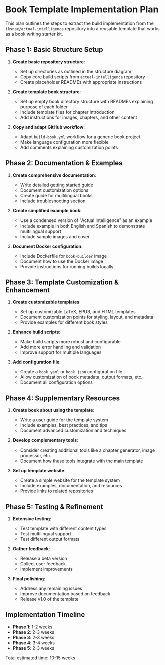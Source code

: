 # Book Template Implementation Plan

This plan outlines the steps to extract the build implementation from the `iksnae/actual-intelligence` repository into a reusable template that works as a book writing starter kit.

## Phase 1: Basic Structure Setup

1. **Create basic repository structure**:
   - Set up directories as outlined in the structure diagram
   - Copy core build scripts from `actual-intelligence` repository
   - Create placeholder READMEs with appropriate instructions

2. **Create template book structure**:
   - Set up empty book directory structure with READMEs explaining purpose of each folder
   - Include template files for chapter introduction
   - Add instructions for images, chapters, and other content

3. **Copy and adapt GitHub workflow**:
   - Adapt `build-book.yml` workflow for a generic book project
   - Make language configuration more flexible
   - Add comments explaining customization points

## Phase 2: Documentation & Examples

1. **Create comprehensive documentation**:
   - Write detailed getting started guide
   - Document customization options
   - Create guide for multilingual books
   - Include troubleshooting section

2. **Create simplified example book**:
   - Use a condensed version of "Actual Intelligence" as an example
   - Include example in both English and Spanish to demonstrate multilingual support
   - Include sample images and cover

3. **Document Docker configuration**:
   - Include Dockerfile for `book-builder` image
   - Document how to use the Docker image
   - Provide instructions for running builds locally

## Phase 3: Template Customization & Enhancement

1. **Create customizable templates**:
   - Set up customizable LaTeX, EPUB, and HTML templates
   - Document customization points for styling, layout, and metadata
   - Provide examples for different book styles

2. **Enhance build scripts**:
   - Make build scripts more robust and configurable
   - Add more error handling and validation
   - Improve support for multiple languages

3. **Add configuration file**:
   - Create a `book.yaml` or `book.json` configuration file
   - Allow customization of book metadata, output formats, etc.
   - Document all configuration options

## Phase 4: Supplementary Resources

1. **Create book about using the template**:
   - Write a user guide for the template system
   - Include examples, best practices, and tips
   - Document advanced customization and techniques

2. **Develop complementary tools**:
   - Consider creating additional tools like a chapter generator, image processor, etc.
   - Document how these tools integrate with the main template

3. **Set up template website**:
   - Create a simple website for the template system
   - Include examples, documentation, and resources
   - Provide links to related repositories

## Phase 5: Testing & Refinement

1. **Extensive testing**:
   - Test template with different content types
   - Test multilingual support
   - Test different output formats

2. **Gather feedback**:
   - Release a beta version
   - Collect user feedback
   - Implement improvements

3. **Final polishing**:
   - Address any remaining issues
   - Improve documentation based on feedback
   - Release v1.0 of the template

## Implementation Timeline

- **Phase 1**: 1-2 weeks
- **Phase 2**: 2-3 weeks
- **Phase 3**: 2-3 weeks
- **Phase 4**: 3-4 weeks
- **Phase 5**: 2-3 weeks

Total estimated time: 10-15 weeks